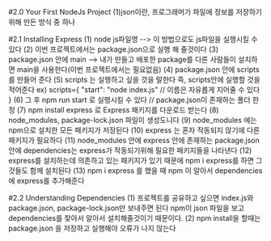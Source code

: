 #2.0 Your First NodeJs Project
(1)json이란, 프로그래머가 파일에 정보를 저장하기 위해 만든 방식 중 하나

#2.1 Installing Express
(1) node js파일명 --> 이 방법으로도 js파일을 실행시킬 수 있다
(2) 이번 프로젝트에서는 package.json으로 실행 해 줄것이다
(3) package.json 안에 main --> 내가 만들고 배포한 package를 다른 사람들이 설치하면 main을 사용한다(이번 프로젝트에서는 필요없음)
(4) package.json 안에 scripts를 만들어 준다
(5) scripts 는 실행하고 싶을 것을 말한다 즉, scripts안에 실행할 것을 적어준다
ex) scripts={
"start": "node index.js" // 이름은 자유롭게 지어줄 수 있다
}
(6) 그 후 npm run start 로 실행시킬 수 있다 // package.json이 존재하는 폴더 한정
(7) npm install express 로 Express 패키지를 다운로드 받는다
(8) node_modules, package-lock.json 파일이 생성도니다
(9) node_modules 에는 npm으로 설치한 모든 패키지가 저장된다
(10) express 는 혼자 작동되지 않기에 다른 패키지가 필요하다
(11) node_modules 안에 express 안에 존재하는 package.json안에 dependencies는 express가 작동되기위해 필요한 패키지들을 나타낸다
(12) express를 설치하는데 의존하고 있는 패키지가 있기 때문에 npm i express를 하면 그것들도 함께 설치된다
(13) npm i express 를 했을 때 npm 이 알아서 dependencies에 express를 추가해준다

#2.2 Understanding Dependencies
(1) 프로젝트를 공유하고 싶으면 index.js와 package.json, package-lock.json만 보내주면 된다 npm이 json 파일을 보고 dependencies를 찾아서 알아서 설치해줄것이기 때문이다.
(2) npm install을 할때는 package.json 을 저장하고 실행해야 오류가 나지 않는다
